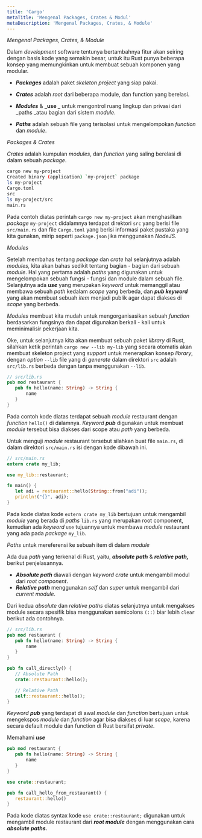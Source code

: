 ```yaml
---
title: 'Cargo'
metaTitle: 'Mengenal Packages, Crates & Modul'
metaDescription: 'Mengenal Packages, Crates, & Module'
---
```


_Mengenal Packages, Crates, & Module_

Dalam _development_ software tentunya bertambahnya fitur akan seiring dengan basis kode yang semakin besar, untuk itu Rust punya beberapa konsep yang memungkinkan untuk membuat sebuah komponen yang modular.

* **_Packages_** adalah paket _skeleton_ _project_ yang siap pakai.

* **_Crates_** adalah _root_ dari beberapa module, dan function yang berelasi.

* **_Modules_** & **_use _** untuk mengontrol ruang lingkup dan privasi dari _paths _atau bagian dari sistem _module_.

* **_Paths_** adalah sebuah file yang terisolasi untuk mengelompokan _function_ dan _module_. 


_Packages & Crates_

_Crates_ adalah kumpulan _modules_, dan _function_ yang saling berelasi di dalam sebuah _package_.


```bash
cargo new my-project
Created binary (application) `my-project` package
ls my-project
Cargo.toml
src
ls my-project/src
main.rs
```

Pada contoh diatas perintah `cargo new my-project` akan menghasilkan _package_ `my-project` didalamnya terdapat direktori `src` yang berisi file `src/main.rs` dan file `Cargo.toml`  yang berisi informasi paket pustaka yang kita gunakan, mirip seperti `package.json` jika menggunakan _NodeJS_.

_Modules_

Setelah membahas tentang _package_ dan _crate_ hal selanjutnya adalah _modules,_ kita akan bahas sedikit tentang bagian - bagian dari sebuah _module_. Hal yang pertama adalah _paths_ yang digunakan untuk mengelompokan sebuah fungsi - fungsi dan module dalam sebuah file. Selanjutnya ada **_use_** yang merupakan _keyword_ untuk memanggil atau membawa sebuah _path_ kedalam _scope_ yang berbeda, dan **_pub keyword_** yang akan membuat sebuah _item_ menjadi publik agar dapat diakses di _scope_ yang berbeda.

_Modules_ membuat kita mudah untuk mengorganisasikan sebuah _function_ berdasarkan fungsinya dan dapat digunakan berkali - kali untuk meminimalisir pekerjaan kita.

Oke, untuk selanjutnya kita akan membuat sebuah paket _library_ di Rust, silahkan ketik perintah `cargo new --lib my-lib` yang secara otomatis akan membuat skeleton project yang _support_ untuk menerapkan konsep _library_, dengan _option_ `--lib` file yang di _generate_ dalam direktori `src` adalah `src/lib.rs` berbeda dengan tanpa menggunakan `--lib`.


```rust
// src/lib.rs
pub mod restaurant {
   pub fn hello(name: String) -> String {
       name
   }
}
```

Pada contoh kode diatas terdapat sebuah _module_ restaurant dengan _function_ `hello()` di dalamnya. _Keyword_ **_pub_** digunakan untuk membuat _module_ tersebut bisa diakses dari scope atau _path_ yang berbeda.

Untuk menguji _module_ restaurant tersebut silahkan buat file `main.rs`, di dalam direktori `src/main.rs` isi dengan kode dibawah ini.


```rust
// src/main.rs
extern crate my_lib;

use my_lib::restaurant;

fn main() {
   let adi = restaurant::hello(String::from("adi"));
   println!("{}", adi);
}
```

Pada kode diatas kode `extern crate my_lib` bertujuan untuk mengambil _module_ yang berada di _paths_ `lib.rs` yang merupakan root component, kemudian ada _keyword_ `use` tujuannya untuk membawa _module_ restaurant yang ada pada _package_ `my_lib`.


_Paths_ untuk mereferensi ke sebuah item di dalam _module_

Ada dua _path_ yang terkenal di Rust, yaitu, **_absolute path_** & **_relative path,_** berikut penjelasannya.

*   **_Absolute path_** diawali dengan _keyword crate_ untuk mengambil modul dari _root component_.
*   **_Relative path_** menggunakan _self_ dan _super_ untuk mengambil dari _current module_.

Dari kedua _absolute_ dan _relative_ _paths_ diatas selanjutnya untuk mengakses module secara spesifik bisa menggunakan semicolons `(::)` biar lebih `clear` berikut ada contohnya.

```rust
// src/lib.rs
pub mod restaurant {
   pub fn hello(name: String) -> String {
       name
   }
}

pub fn call_directly() {
   // Absolute Path
   crate::restaurant::hello();

   // Relative Path
   self::restaurant::hello();
}
```

_Keyword_ **_pub_** yang terdapat di awal _module_ dan _function_ bertujuan untuk mengekspos _module_ dan _function_ agar bisa diakses di luar _scope_, karena secara default module dan function di Rust bersifat _private_.

Memahami **_use_**

```rust
pub mod restaurant {
   pub fn hello(name: String) -> String {
       name
   }
}

use crate::restaurant;

pub fn call_hello_from_restaurant() {
   restaurant::hello()
}
```

Pada kode diatas syntax kode `use crate::restaurant;`  digunakan untuk mengambil module restaurant dari **_root module_** dengan menggunakan cara  **_absolute paths._**
